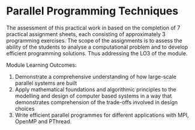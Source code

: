 # Parallel Programming Techniques 

The assessment of this practical work in based on the completion of 7 practical
assignment sheets, each consisting of approximately 3 programming exercises.
The scope of the assignments is to assess the ability of the students to analyse a
computational problem and to develop efficient programming solutions. Thus
addressing the LO3 of the module. 

Module Learning Outcomes:
1. Demonstrate a comprehensive understanding of how large-scale parallel systems are built
2. Apply mathematical foundations and algorithmic principles to the modelling and design of computer based systems in a way that demonstrates comprehension of the trade-offs involved in design choices
3. Write efficient parallel programmes for different applications with MPI, OpenMP and PThread.
